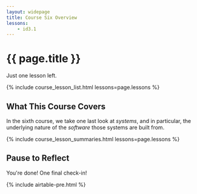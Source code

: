 ```yaml
---
layout: widepage
title: Course Six Overview
lessons:
    - id3.1
---
```


# {{ page.title }}

Just one lesson left. 

{% include course_lesson_list.html lessons=page.lessons %}

## What This Course Covers

In the sixth course, we take one last look at *systems*, and in particular, the underlying nature of the *software* those systems are built from.

{% include course_lesson_summaries.html lessons=page.lessons %}

## Pause to Reflect

You're done! One final check-in!

{% include airtable-pre.html %}
